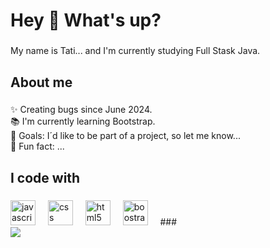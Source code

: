 <h1 align="left">Hey 👋 What's up?</h1>

###

<p align="left">My name is Tati... and I'm currently studying Full Stask Java.</p>

###

<h2 align="left">About me</h2>

###

<p align="left">✨ Creating bugs since June 2024.<br>📚 I'm currently learning Bootstrap.<br>🎯 Goals: I´d like to be part of a project, so let me know...<br>🎲 Fun fact: ...</p>

###

<h2 align="left">I code with</h2>

###

<div align="left">
  <img src="https://cdn.jsdelivr.net/gh/devicons/devicon/icons/javascript/javascript-original.svg" height="40" alt="javascript logo"  />
  <img width="12" />
  <img src="https://icongr.am/devicon/css3-original.svg?size=128&color=currentColor" height="40" alt="css logo"  />
  <img width="12" />
  <img src="https://icongr.am/devicon/html5-original.svg?size=128&color=currentColor" height="40" alt="html5 logo"  />
  <img width="12" />
  <img src="https://icongr.am/devicon/bootstrap-plain-wordmark.svg?size=128&color=ffffff" height="40" alt="boostrap logo"  />
  <img width="12" />
  <!--
  <img src="https://cdn.jsdelivr.net/gh/devicons/devicon/icons/storybook/storybook-original.svg" height="40" alt="storybook logo"  />
  <img width="12" />
  <img src="https://cdn.jsdelivr.net/gh/devicons/devicon/icons/nodejs/nodejs-original.svg" height="40" alt="nodejs logo"  />
  <img width="12" />
  <img src="https://cdn.jsdelivr.net/gh/devicons/devicon/icons/nestjs/nestjs-original.svg" height="40" alt="nestjs logo"  />
  <img width="12" />
  <img src="https://cdn.jsdelivr.net/gh/devicons/devicon/icons/jest/jest-plain.svg" height="40" alt="jest logo"  />
</div>
-->
###
<div> 
<a href="https://www.linkedin.com/in/tatiana-coimbra-764b6759/" target="_blank"><img src="https://img.shields.io/badge/-LinkedIn-%230077B5?style=for-the-badge&logo=linkedin&logoColor=white" target="_blank"></a> 
</div>
<!--
**Tatidev78/Tatidev78** is a ✨ _special_ ✨ repository because its `README.md` (this file) appears on your GitHub profile.

Here are some ideas to get you started:

- 🔭 I’m currently working on ...
- 🌱 I’m currently learning ...
- 👯 I’m looking to collaborate on ...
- 🤔 I’m looking for help with ...
- 💬 Ask me about ...
- 📫 How to reach me: ...
- 😄 Pronouns: ...
- ⚡ Fun fact: ...
-->
